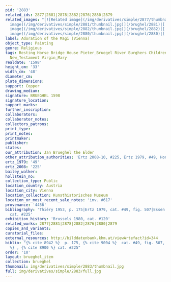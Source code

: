 ```yaml
---
pid: '2883'
related_ids: 2877|2881|2878|2882|2876|2880|2879
related_images: "[![Related image](/img/derivatives/simple/2877/thumbnail.jpg)](/brughel/2877)|[![Related
  image](/img/derivatives/simple/2881/thumbnail.jpg)](/brughel/2881)|[![Related image](/img/derivatives/simple/2878/thumbnail.jpg)](/brughel/2878)|[![Related
  image](/img/derivatives/simple/2882/thumbnail.jpg)](/brughel/2882)|[![Related image](/img/derivatives/simple/2876/thumbnail.jpg)](/brughel/2876)|[![Related
  image](/img/derivatives/simple/2880/thumbnail.jpg)](/brughel/2880)|[![Related image](/img/derivatives/simple/2879/thumbnail.jpg)](/brughel/2879)"
label: Adoration of the Magi (Vienna)
object_type: Painting
genre: Religious
tags: Resting Horse Bridge House Pieter_Bruegel River Burghers Children Soldiers Christ
  New_Testament Virgin_Mary
realdate: '1598'
height_cm: '33'
width_cm: '48'
diameter_cm: 
plate_dimensions: 
support: Copper
drawing_medium: 
signature: BRUEGHEL 1598
signature_location: 
support_marks: 
further_inscription: 
collaborators: 
collaborator_notes: 
collectors_patrons: 
print_type: 
print_notes: 
printmaker: 
publisher: 
states: 
our_attribution: Jan Brueghel the Elder
other_attribution_authorities: 'Ertz 2008-10, #225, Ertz 1979, #49, Honig database'
ertz_1979: '49'
ertz_2008: '225'
bailey_walker: 
hollstein_no: 
collection_type: Public
location_country: Austria
location_city: Vienna
location_collection: Kunsthistorisches Museum
location_or_most_recent_sale_notes: 'inv. #617'
provenance: '4456'
bibliography: 'Thiéry 1953, p. 175|Ertz 1979, cat. #49, fig. 507|Essen 1997|Ertz 2008-10,
  cat. #225'
exhibition_history: 'Brussels 1980, cat. #120'
related_works: 2877|2881|2878|2882|2876|2880|2879
copies_and_variants: 
curatorial_files: 
external_resources: http://bilddatenbank.khm.at/viewArtefact?id=344
biblio: "{% cite 8942 %}  p. 175, {% cite 9004 %}  cat. #49, fig. 507, {% cite 9145
  %} , {% cite 8900 %} cat. #225"
order: '10'
layout: brueghel_item
collection: brueghel
thumbnail: img/derivatives/simple/2883/thumbnail.jpg
full: img/derivatives/simple/2883/full.jpg
---
```

